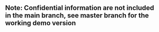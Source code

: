 
## Note: Confidential information are not included in the main branch, see master branch for the working demo version
